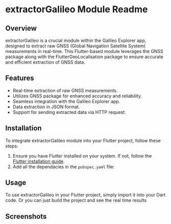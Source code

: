 # extractorGalileo Module Readme

## Overview
extractorGalileo is a crucial module within the Galileo Explorer app, designed to extract raw GNSS (Global Navigation Satellite System) measurements in real-time. This Flutter-based module leverages the GNSS package along with the FlutterGeoLocalisation package to ensure accurate and efficient extraction of GNSS data.

## Features
- Real-time extraction of raw GNSS measurements.
- Utilizes GNSS package for enhanced accuracy and reliability.
- Seamless integration with the Galileo Explorer app.
- Data extraction in JSON format.
- Support for sending extracted data via HTTP request.

## Installation
To integrate extractorGalileo module into your Flutter project, follow these steps:

1. Ensure you have Flutter installed on your system. If not, follow the [Flutter installation guide](https://flutter.dev/docs/get-started/install).
2. Add all the dependacies in the `pubspec.yaml` file:


## Usage
To use extractorGalileo in your Flutter project, simply import it into your Dart code.
Or you can just build the project and see the real time results 


## Screenshots

